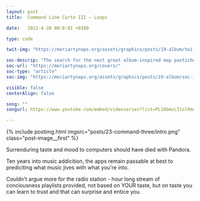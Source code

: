 ```yaml
---
layout: post
title:  Command Line Carto III – Loops

date:   2021-4-20 00:0:01 +0100

type: code

twit-img: "https://moriartynaps.org/assets/graphics/posts/19-album/twi-img.jpg"

soc-descrip: "The search for the next great album-inspired map pastiche"
soc-url: "https://moriartynaps.org/covers/"
soc-type: "article"
soc-img: "https://moriartynaps.org/assets/graphics/posts/19-album/soc-img.jpg"

visible: false
centerAlign: false

song: ""
songurl: https://www.youtube.com/embed/videoseries?list=PL1KbmvLItolRmdKx3C1Fe5rulq7rW5JWH

---
```


{% include postimg.html imgsrc="posts/23-command-three/intro.png" class="post-image__first" %}

Surrenduring taste and mood to computers should have died with Pandora.

Ten years into music addicition, the apps remain passable at best to prediciting what music jives with what you're into. 

Couldn't argue more for the radio station - hour long stream of conciousness playlists provided, not based on YOUR taste, but on taste you can learn to trust and that can surprise and entice you.








